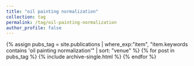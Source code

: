 ```yaml
---
title: "oil painting normalization"
collection: tag
permalink: /tag/oil-painting-normalization
author_profile: false
---
```

{% assign pubs_tag = site.publications | where_exp:"item", "item.keywords contains 'oil painting normalization'" | sort: "venue" %}
{% for post in pubs_tag %}
  {% include archive-single.html %}
{% endfor %}
